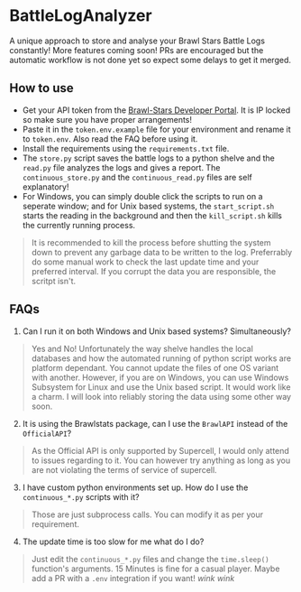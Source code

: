 # BattleLogAnalyzer

A unique approach to store and analyse your Brawl Stars Battle Logs constantly!
More features coming soon! PRs are encouraged but the automatic workflow is not done yet so expect some delays to get it merged.

## How to use

- Get your API token from the [Brawl-Stars Developer Portal](https://developer.brawlstars.com). It is IP locked so make sure you have proper arrangements!
- Paste it in the `token.env.example` file for your environment and rename it to `token.env`. Also read the FAQ before using it.
- Install the requirements using the `requirements.txt` file.
- The `store.py` script saves the battle logs to a python shelve and the `read.py` file analyzes the logs and gives a report. The `continuous_store.py` and the `continuous_read.py` files are self explanatory!
- For Windows, you can simply double click the scripts to run on a seperate window; and for Unix based systems, the `start_script.sh` starts the reading in the background and then the `kill_script.sh` kills the currently running process.
  
> It is recommended to kill the process before shutting the system down to prevent any garbage data to be written to the log. Preferrably do some manual work to check the last update time and your preferred interval. If you corrupt the data you are responsible, the scritpt isn't.

## FAQs

1. Can I run it on both Windows and Unix based systems? Simultaneously?

> Yes and No! Unfortunately the way shelve handles the local databases and how the automated running of python script works are platform dependant. You cannot update the files of one OS variant with another. However, if you are on Windows, you can use Windows Subsystem for Linux and use the Unix based script. It would work like a charm. I will look into reliably storing the data using some other way soon.

2. It is using the Brawlstats package, can I use the `BrawlAPI` instead of the `OfficialAPI`?

> As the Official API is only supported by Supercell, I would only attend to issues regarding to it. You can however try anything as long as you are not violating the terms of service of supercell.

3. I have custom python environments set up. How do I use the `continuous_*.py` scripts with it?

> Those are just subprocess calls. You can modify it as per your requirement.

4. The update time is too slow for me what do I do?

> Just edit the `continuous_*.py` files and change the `time.sleep()` function's arguments. 15 Minutes is fine for a casual player. Maybe add a PR with a `.env` integration if you want! *wink wink*
